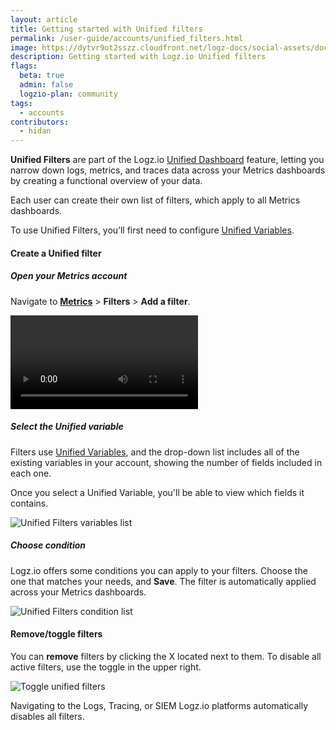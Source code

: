 ```yaml
---
layout: article
title: Getting started with Unified filters
permalink: /user-guide/accounts/unified_filters.html
image: https://dytvr9ot2sszz.cloudfront.net/logz-docs/social-assets/docs-social.jpg
description: Getting started with Logz.io Unified filters
flags:
  beta: true
  admin: false
  logzio-plan: community
tags:
  - accounts
contributors:
  - hidan
---
```


**Unified Filters** are part of the Logz.io [Unified Dashboard](https://docs.logz.io/user-guide/accounts/unified_dashboards.html) feature, letting you narrow down logs, metrics, and traces data across your Metrics dashboards by creating a functional overview of your data. 

Each user can create their own list of filters, which apply to all Metrics dashboards.

<p class="info-box note">To use Unified Filters, you’ll first need to configure <a href="https://docs.logz.io/user-guide/accounts/unified_variables.html" target="_blank">Unified Variables</a>.</p>

#### Create a Unified filter

<div class="tasklist">

##### Open your Metrics account

Navigate to **[Metrics](https://app.logz.io/#/dashboard/metrics)** > **Filters** > **Add a filter**.

<video autoplay loop>
  <source src="https://dytvr9ot2sszz.cloudfront.net/logz-docs/Infrastructure-monitoring/unified-filters-menu.mp4" type="video/mp4" />
  </video>


##### Select the Unified variable

Filters use [Unified Variables](https://docs.logz.io/user-guide/accounts/unified_variables.html), and the drop-down list includes all of the existing variables in your account, showing the number of fields included in each one. 

Once you select a Unified Variable, you'll be able to view which fields it contains.

![Unified Filters variables list](https://dytvr9ot2sszz.cloudfront.net/logz-docs/Infrastructure-monitoring/uf-fields.png)

##### Choose condition

Logz.io offers some conditions you can apply to your filters. Choose the one that matches your needs, and **Save**. The filter is automatically applied across your Metrics dashboards.

![Unified Filters condition list](https://dytvr9ot2sszz.cloudfront.net/logz-docs/Infrastructure-monitoring/choose-condition.png)


</div>


#### Remove/toggle filters

You can **remove** filters by clicking the X located next to them. To disable all active filters, use the toggle in the upper right.

![Toggle unified filters](https://dytvr9ot2sszz.cloudfront.net/logz-docs/Infrastructure-monitoring/toggle-filters.gif)

<p class="info-box note">Navigating to the Logs, Tracing, or SIEM Logz.io platforms automatically disables all filters.</p>


